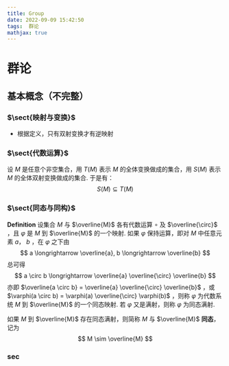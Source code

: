 ```yaml
---
title: Group
date: 2022-09-09 15:42:50
tags:  群论
mathjax: true
---
```


# 群论

## 基本概念（不完整）

### $\sect{映射与变换}$

- 根据定义，只有双射变换才有逆映射

### $\sect{代数运算}$

设 $M$ 是任意个非空集合，用 $T(M)$ 表示 $M$ 的全体变换做成的集合，用 $S(M)$ 表示 $M$ 的全体双射变换做成的集合. 于是有：
$$
S(M) \subseteq T(M)
$$

### $\sect{同态与同构}$

**Definition** 设集合 $M$ 与 $\overline{M}$ 各有代数运算 $\circ$ 及 $\overline{\circ}$ ，且 $\varphi$ 是 $M$ 到 $\overline{M}$ 的一个映射. 如果 $\varphi$ 保持运算，即对 $M$ 中任意元素 $a$， $b$ ，在 $\varphi$ 之下由
$$
a \longrightarrow \overline{a}, b \longrightarrow \overline{b}
$$
总可得
$$
a \circ b \longrightarrow \overline{a} \overline{\circ} \overline{b}
$$
亦即 $\overline{a \circ b} = \overline{a} \overline{\circ} \overline{b}$ ，或 $\varphi(a \circ b) = \varphi(a) \overline{\circ} \varphi(b)$ ，则称 $\varphi$ 为代数系统 $M$ 到 $\overline{M}$ 的一个同态映射. 若 $\varphi$ 又是满射，则称 $\varphi$ 为同态满射. 

如果 $M$ 到 $\overline{M}$ 存在同态满射，则简称 $M$ 与 $\overline{M}$ **同态**，记为
$$
M \sim \overline{M}
$$


### $\sec{}$

